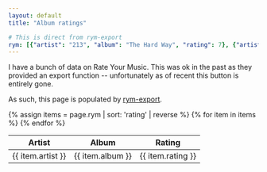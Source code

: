 ```yaml
---
layout: default
title: "Album ratings"

# This is direct from rym-export
rym: [{"artist": "213", "album": "The Hard Way", "rating": 7}, {"artist": "2Mex", "album": "B-Boys in Occupied Mexico", "rating": 7}, {"artist": "67", "album": "In Skengs We Trust", "rating": 7}, {"artist": "67", "album": "Glorious Twelfth", "rating": 8}, {"artist": "Abominable Putridity", "album": "The Anomalies of Artificial Origin", "rating": 9}, {"artist": "Aim", "album": "Cold Water Music", "rating": 7}, {"artist": "Aim", "album": "Flight 602", "rating": 8}, {"artist": "Algernon Cadwallader", "album": "Demo", "rating": 7}, {"artist": "Algernon Cadwallader", "album": "Some Kind of Cadwallader", "rating": 8}, {"artist": "Algernon Cadwallader", "album": "Fun", "rating": 7}, {"artist": "Algernon Cadwallader", "album": "Parrot Flies", "rating": 5}, {"artist": "American Football", "album": "American Football", "rating": 6}, {"artist": "Annabel, Empire! Empire! (I Was a Lonely Estate), Joie de Vivre, The Reptilian", "album": "Annabel \u200b/ \u200bEmpire! Empire! (I Was a Lonely Estate) \u200b/ \u200bJoie de Vivre\u200b /\u200b The Reptilian", "rating": 8}, {"artist": "Antipop Consortium", "album": "Arrhythmia", "rating": 8}, {"artist": "Arrows, Empire! Empire! (I Was a Lonely Estate)", "album": "Arrows \u200b/ \u200bEmpire! Empire! (I Was a Lonely Estate)", "rating": 8}, {"artist": "Atmosphere", "album": "God Loves Ugly", "rating": 8}, {"artist": "Atrium Carceri", "album": "Ptahil", "rating": 8}, {"artist": "Beyond Creation", "album": "The Aura", "rating": 9}, {"artist": "Beyond Creation", "album": "Earthborn Evolution", "rating": 9}, {"artist": "Beyond Twilight", "album": "Section X", "rating": 9}, {"artist": "Binary Star", "album": "Masters of the Universe", "rating": 8}, {"artist": "Black Star", "album": "Mos Def & Talib Kweli Are Black Star", "rating": 8}, {"artist": "Bloc Party", "album": "Silent Alarm", "rating": 8}, {"artist": "Bloc Party", "album": "A Weekend in the City", "rating": 8}, {"artist": "Bloc Party", "album": "Intimacy", "rating": 6}, {"artist": "Bone Thugs-N-Harmony", "album": "E. 1999 Eternal", "rating": 7}, {"artist": "Boogie Down Productions", "album": "Criminal Minded", "rating": 9}, {"artist": "Boogie Down Productions", "album": "By All Means Necessary", "rating": 7}, {"artist": "Boogie Down Productions", "album": "Edutainment", "rating": 8}, {"artist": "Boogie Down Productions", "album": "Sex and Violence", "rating": 6}, {"artist": "Boyz N da Hood", "album": "Boyz N da Hood", "rating": 7}, {"artist": "Buck 65", "album": "Situation", "rating": 8}, {"artist": "Busdriver", "album": "Temporary Forever", "rating": 9}, {"artist": "Busdriver", "album": "Cosmic Cleavage", "rating": 7}, {"artist": "Busdriver", "album": "Fear of a Black Tangent", "rating": 8}, {"artist": "Carissa's Wierd", "album": "Ugly But Honest: 1996 - 1999", "rating": 9}, {"artist": "Carissa's Wierd", "album": "You Should Be at Home Here", "rating": 10}, {"artist": "Carissa's Wierd", "album": "Songs About Leaving", "rating": 10}, {"artist": "Carissa's Wierd", "album": "I Before E", "rating": 6}, {"artist": "Cephalic Carnage", "album": "Xenosapien", "rating": 8}, {"artist": "Chinese Football", "album": "Chinese Football", "rating": 8}, {"artist": "Chronic Future", "album": "Lines in My Face", "rating": 8}, {"artist": "The Clippers, Grown Ups, Empire! Empire! (I Was a Lonely Estate)", "album": "Topshelf / Count Your Lucky Stars SXSW Showcase 7\"", "rating": 8}, {"artist": "Common", "album": "Be", "rating": 8}, {"artist": "CunninLynguists", "album": "Strange Journey Volume One", "rating": 8}, {"artist": "Cutting Pink With Knives", "album": "Populuxxe", "rating": 7}, {"artist": "D\u00e4lek", "album": "Absence", "rating": 8}, {"artist": "DANGERDOOM", "album": "The Mouse and the Mask", "rating": 8}, {"artist": "Darlingside", "album": "EP 1", "rating": 8}, {"artist": "Death Cab for Cutie", "album": "Transatlanticism", "rating": 9}, {"artist": "Death From Above 1979", "album": "You're a Woman, I'm a Machine", "rating": 7}, {"artist": "De La Soul", "album": "3 Feet High and Rising", "rating": 7}, {"artist": "De La Soul", "album": "De La Soul Is Dead", "rating": 8}, {"artist": "Del the Funky Homosapien", "album": "Both Sides of the Brain", "rating": 8}, {"artist": "Deltron 3030", "album": "Deltron 3030", "rating": 9}, {"artist": "Disarmonia Mundi", "album": "Fragments of D-Generation", "rating": 8}, {"artist": "D.J. Jazzy Jeff & The Fresh Prince", "album": "He's the DJ, I'm the Rapper", "rating": 8}, {"artist": "Dr. Dre", "album": "The Chronic", "rating": 8}, {"artist": "Dr. Octagon", "album": "Dr. Octagonecologyst", "rating": 8}, {"artist": "Early Day Miners", "album": "Let Us Garlands Bring", "rating": 7}, {"artist": "Empire! Empire! (I Was a Lonely Estate)", "album": "When the Sea Became a Giant", "rating": 8}, {"artist": "Empire! Empire! (I Was a Lonely Estate)", "album": "Year of the Rabbit", "rating": 9}, {"artist": "Empire! Empire! (I Was a Lonely Estate)", "album": "What It Takes to Move Forward Bonus Tracks", "rating": 7}, {"artist": "Empire! Empire! (I Was a Lonely Estate)", "album": "What It Takes to Move Forward", "rating": 9}, {"artist": "Empire! Empire! (I Was a Lonely Estate)", "album": "Home After Three Months Away", "rating": 9}, {"artist": "Empire! Empire! (I Was a Lonely Estate)", "album": "On Time Spent Waiting or Placing the Weight of the World on the Shoulders of Those You Love the Most", "rating": 8}, {"artist": "Empire! Empire! (I Was a Lonely Estate), Football, etc.", "album": "Documenting Thirty Days / Fightin' Phoenix", "rating": 7}, {"artist": "Empire! Empire! (I Was a Lonely Estate), Into It. Over It.", "album": "Empire! Empire! (I Was a Lonely Estate) / Into It. Over It.", "rating": 8}, {"artist": "Empire! Empire! (I Was a Lonely Estate), Mountains for Clouds, Two Knights, Driving on City Sidewalks", "album": "Empire! Empire! (I Was a Lonely Estate) / Mountains for Clouds / Two Knights / Driving on City Sidewalks", "rating": 7}, {"artist": "Empire! Empire! (I Was a Lonely Estate), Rika", "album": "Split", "rating": 7}, {"artist": "Everyone Asked About You", "album": "Let's Be Enemies", "rating": 8}, {"artist": "Facing New York", "album": "Facing New York", "rating": 7}, {"artist": "Flowers from the Man Who Shot Your Cousin", "album": "Hapless", "rating": 8}, {"artist": "Football, etc.", "album": "The Draft", "rating": 6}, {"artist": "The Format", "album": "Dog Problems", "rating": 8}, {"artist": "Further Seems Forever", "album": "The Moon Is Down", "rating": 6}, {"artist": "Gang Starr", "album": "Step in the Arena", "rating": 6}, {"artist": "Gang Starr", "album": "Hard to Earn", "rating": 6}, {"artist": "Gas", "album": "Gas 0095", "rating": 8}, {"artist": "Gay Against You", "album": "Gay Against You", "rating": 7}, {"artist": "Giggs", "album": "Walk in da Park", "rating": 7}, {"artist": "Giggs", "album": "Let Em Ave It", "rating": 8}, {"artist": "The Go! Team", "album": "Thunder, Lightning, Strike", "rating": 8}, {"artist": "Gr\u00fcvis Malt", "album": "...With the Spirit of a Traffic Jam...", "rating": 8}, {"artist": "Gr\u00fcvis Malt", "album": "Simon", "rating": 9}, {"artist": "Gr\u00fcvis Malt", "album": "Maximum Unicorn", "rating": 7}, {"artist": "Halfway to Holland", "album": "Halfway to Holland", "rating": 7}, {"artist": "Harlem Spartans", "album": "The Mixtape", "rating": 8}, {"artist": "Hieroglyphics", "album": "3rd Eye Vision", "rating": 8}, {"artist": "High Skies", "album": "Sounds of Earth", "rating": 8}, {"artist": "Hocus Pocus", "album": "Acoustic Hip Hop Quintet", "rating": 8}, {"artist": "Hocus Pocus", "album": "73 touches", "rating": 8}, {"artist": "Ice Cube", "album": "AmeriKKKa's Most Wanted", "rating": 7}, {"artist": "I Have Dreams", "album": "Three Days 'Til Christmas", "rating": 8}, {"artist": "In Gowan Ring", "album": "Abend the Knurled Stitch O'er the Glinting Spade", "rating": 8}, {"artist": "Jan Jelinek", "album": "Loop-finding-jazz-records", "rating": 8}, {"artist": "Jimmy Eat World", "album": "Clarity", "rating": 10}, {"artist": "JME", "album": "Famous?", "rating": 5}, {"artist": "JME", "album": "Blam!", "rating": 7}, {"artist": "JPEGMAFIA", "album": "Veteran", "rating": 8}, {"artist": "Jurassic 5", "album": "Jurassic 5 EP", "rating": 8}, {"artist": "Kill Memory Crash", "album": "When the Blood Turns Black", "rating": 7}, {"artist": "Kreayshawn", "album": "Somethin 'Bout Kreay", "rating": 5}, {"artist": "KRS-One", "album": "KRS One", "rating": 8}, {"artist": "KRS-One", "album": "I Got Next", "rating": 7}, {"artist": "KRS-One", "album": "The Sneak Attack", "rating": 6}, {"artist": "KRS-One", "album": "Kristyles", "rating": 5}, {"artist": "KRS-One", "album": "D.I.G.I.T.A.L", "rating": 7}, {"artist": "KRS-One", "album": "Keep Right", "rating": 6}, {"artist": "KRS-One", "album": "Life", "rating": 5}, {"artist": "KRS-One", "album": "Maximum Strength Two Thousand Eight", "rating": 5}, {"artist": "KRS-One, Buckshot", "album": "Survival Skills", "rating": 7}, {"artist": "Kubichek!", "album": "Not Enough Night", "rating": 7}, {"artist": "Talib Kweli", "album": "Quality", "rating": 7}, {"artist": "Less Than Jake", "album": "Hello Rockview", "rating": 7}, {"artist": "Lil B", "album": "Blue Flame", "rating": 7}, {"artist": "The Locust", "album": "Plague Soundscapes", "rating": 8}, {"artist": "Loma Prieta", "album": "Last City", "rating": 8}, {"artist": "Loscil", "album": "First Narrows", "rating": 7}, {"artist": "Loscil", "album": "Plume", "rating": 7}, {"artist": "Low", "album": "Things We Lost in the Fire", "rating": 7}, {"artist": "Lucinda Black Bear", "album": "'Capo My Heart' and Other Bear Songs", "rating": 7}, {"artist": "m1dy", "album": "Speedcore Dandy XXX", "rating": 7}, {"artist": "Machine Head", "album": "The Blackening", "rating": 8}, {"artist": "Mahavishnu Orchestra", "album": "Birds of Fire", "rating": 9}, {"artist": "Main Source", "album": "Breaking Atoms", "rating": 8}, {"artist": "Math the Band", "album": "Math the Band Banned the Math", "rating": 7}, {"artist": "Math the Band", "album": "Don't Worry", "rating": 7}, {"artist": "Melt-Banana", "album": "Cell-Scape", "rating": 7}, {"artist": "Migos", "album": "Culture", "rating": 7}, {"artist": "Migos", "album": "Culture II", "rating": 6}, {"artist": "Milo", "album": "Who Told You to Think\u200b?\u200b?\u200b!\u200b!\u200b?\u200b!\u200b?\u200b!\u200b?\u200b!", "rating": 8}, {"artist": "Nicki Minaj", "album": "Pink Friday", "rating": 6}, {"artist": "Nicki Minaj", "album": "Pink Friday: Roman Reloaded", "rating": 7}, {"artist": "Mos Def", "album": "The Ecstatic", "rating": 7}, {"artist": "Motion City Soundtrack", "album": "I Am the Movie", "rating": 9}, {"artist": "Motion City Soundtrack", "album": "Commit This to Memory", "rating": 7}, {"artist": "Much the Same", "album": "Survive", "rating": 7}, {"artist": "My Brightest Diamond", "album": "All Things Will Unwind", "rating": 7}, {"artist": "Nana Grizol", "album": "Love It Love It", "rating": 9}, {"artist": "Nas", "album": "Illmatic", "rating": 7}, {"artist": "Necrophagist", "album": "Epitaph", "rating": 9}, {"artist": "NGOD", "album": "XL", "rating": 7}, {"artist": "NGOD", "album": "Bait Head / Probably Not", "rating": 8}, {"artist": "N.W.A", "album": "Straight Outta Compton", "rating": 7}, {"artist": "Offset, Metro Boomin, 21 Savage", "album": "Without Warning", "rating": 8}, {"artist": "Onyx", "album": "Bacdafucup Part II", "rating": 6}, {"artist": "Organized Konfusion", "album": "Stress: The Extinction Agenda", "rating": 8}, {"artist": "The Pack", "album": "Based Boys", "rating": 6}, {"artist": "The Pharcyde", "album": "Bizarre Ride II the Pharcyde", "rating": 8}, {"artist": "Pigeon John", "album": "Is Clueless.", "rating": 7}, {"artist": "President T", "album": "T on the Wing", "rating": 7}, {"artist": "Propagandhi", "album": "Less Talk, More Rock", "rating": 9}, {"artist": "Propagandhi", "album": "Today's Empires, Tomorrow's Ashes", "rating": 9}, {"artist": "Propagandhi", "album": "Potemkin City Limits", "rating": 9}, {"artist": "Propagandhi", "album": "Supporting Caste", "rating": 9}, {"artist": "Public Enemy", "album": "It Takes a Nation of Millions to Hold Us Back", "rating": 8}, {"artist": "Quasimoto", "album": "The Unseen", "rating": 8}, {"artist": "Radiohead", "album": "Kid A", "rating": 8}, {"artist": "Rage Against the Machine", "album": "Rage Against the Machine", "rating": 8}, {"artist": "Rage Against the Machine", "album": "Evil Empire", "rating": 7}, {"artist": "Rage Against the Machine", "album": "The Battle of Los Angeles", "rating": 7}, {"artist": "Reflection Eternal", "album": "Revolutions Per Minute", "rating": 7}, {"artist": "The Reign of Kindo", "album": "This Is What Happens", "rating": 8}, {"artist": "Rise Against", "album": "The Sufferer & the Witness", "rating": 6}, {"artist": "S", "album": "Sadstyle", "rating": 8}, {"artist": "S", "album": "Puking and Crying", "rating": 8}, {"artist": "S", "album": "I'm Not As Good at It As You", "rating": 8}, {"artist": "S", "album": "Cool Choices", "rating": 9}, {"artist": "Shad", "album": "The Old Prince", "rating": 6}, {"artist": "Skindred", "album": "Babylon", "rating": 7}, {"artist": "Slick Rick", "album": "The Art of Storytelling", "rating": 6}, {"artist": "Snoop Doggy Dogg", "album": "Doggystyle", "rating": 8}, {"artist": "Souls of Mischief", "album": "93 'Til Infinity", "rating": 7}, {"artist": "SPAZZ", "album": "Crush Kill Destroy", "rating": 9}, {"artist": "Regina Spektor", "album": "Soviet Kitsch", "rating": 9}, {"artist": "The Story So Far", "album": "Under Soil and Dirt", "rating": 7}, {"artist": "The Story So Far", "album": "What You Don't See", "rating": 7}, {"artist": "Tech N9ne", "album": "Everready: The Religion", "rating": 7}, {"artist": "Tech N9ne", "album": "Killer", "rating": 7}, {"artist": "This Town Needs Guns", "album": "Animals", "rating": 10}, {"artist": "A Tribe Called Quest", "album": "People's Instinctive Travels and the Paths of Rhythm", "rating": 6}, {"artist": "A Tribe Called Quest", "album": "The Low End Theory", "rating": 8}, {"artist": "A Tribe Called Quest", "album": "Midnight Marauders", "rating": 9}, {"artist": "A Tribe Called Quest", "album": "Beats, Rhymes and Life", "rating": 9}, {"artist": "Ugly Duckling", "album": "Fresh Mode", "rating": 7}, {"artist": "Ugly Duckling", "album": "Journey to Anywhere", "rating": 8}, {"artist": "Ugly Duckling", "album": "Taste the Secret", "rating": 8}, {"artist": "Venetian Snares", "album": "Rossz csillag alatt sz\u00fcletett", "rating": 8}, {"artist": "Venetian Snares", "album": "Detrimentalist", "rating": 8}, {"artist": "Visionaries", "album": "Pangaea", "rating": 8}, {"artist": "Warren G", "album": "Regulate... G Funk Era", "rating": 7}, {"artist": "The Whitest Boy Alive", "album": "Dreams", "rating": 6}, {"artist": "Wu-Tang Clan", "album": "Enter the Wu-Tang (36 Chambers)", "rating": 8}, {"artist": "Yes", "album": "Fragile", "rating": 10}, {"artist": "You Blew It!", "album": "The Past in Present", "rating": 8}, {"artist": "You Blew It!", "album": "Grow Up, Dude", "rating": 8}, {"artist": "Youngblood Brass Band", "album": "center:level:roar", "rating": 8}, {"artist": "Y Society", "album": "Travel at Your Own Pace", "rating": 8}]
---
```


I have a bunch of data on Rate Your Music. This was ok in the past as they
provided an export function -- unfortunately as of recent this button is
entirely gone.

As such, this page is populated by
[rym-export](https://github.com/cdown/rym-export).

<table>
  <thead>
    <tr>
      <th>Artist</th>
      <th>Album</th>
      <th>Rating</th>
    </tr>
  </thead>
  <tbody>
    {% assign items = page.rym | sort: 'rating' | reverse %}
    {% for item in items %}
    <tr>
      <td>{{ item.artist }}</td>
      <td>{{ item.album }}</td>
      <td>{{ item.rating }}</td>
    </tr>
    {% endfor %}
   </tbody> 
</table>
